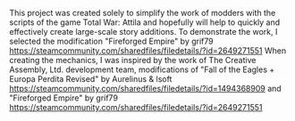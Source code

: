 This project was created solely to simplify the work of modders with the scripts of the game Total War: Attila and hopefully will help to quickly and effectively create large-scale story additions. 
To demonstrate the work, I selected the modification "Fireforged Empire" by grif79 
https://steamcommunity.com/sharedfiles/filedetails/?id=2649271551
When creating the mechanics, I was inspired by the work of The Creative Assembly, Ltd. development team, 
modifications of "Fall of the Eagles + Europa Perdita Revised" by Aurelinus & lsoft https://steamcommunity.com/sharedfiles/filedetails/?id=1494368909 
and "Fireforged Empire" by grif79 
https://steamcommunity.com/sharedfiles/filedetails/?id=2649271551
